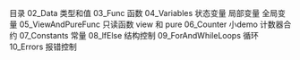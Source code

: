 目录
02_Data 类型和值
03_Func 函数
04_Variables 状态变量 局部变量 全局变量
05_ViewAndPureFunc 只读函数 view 和 pure
06_Counter 小demo 计数器合约
07_Constants 常量
08_lfElse 结构控制
09_ForAndWhileLoops 循环
10_Errors 报错控制
